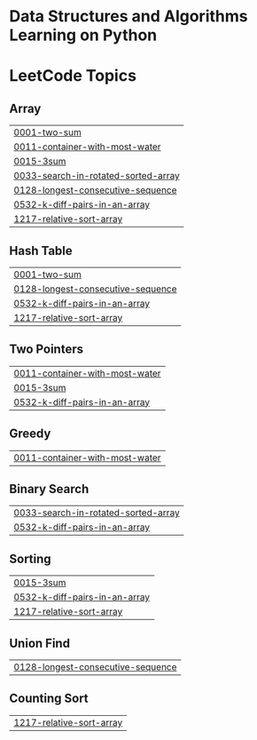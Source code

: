 # Data Structures and Algorithms Learning on Python

<!---LeetCode Topics Start-->
# LeetCode Topics
## Array
|  |
| ------- |
| [0001-two-sum](https://github.com/GvsSriRam/DSA/tree/master/0001-two-sum) |
| [0011-container-with-most-water](https://github.com/GvsSriRam/DSA/tree/master/0011-container-with-most-water) |
| [0015-3sum](https://github.com/GvsSriRam/DSA/tree/master/0015-3sum) |
| [0033-search-in-rotated-sorted-array](https://github.com/GvsSriRam/DSA/tree/master/0033-search-in-rotated-sorted-array) |
| [0128-longest-consecutive-sequence](https://github.com/GvsSriRam/DSA/tree/master/0128-longest-consecutive-sequence) |
| [0532-k-diff-pairs-in-an-array](https://github.com/GvsSriRam/DSA/tree/master/0532-k-diff-pairs-in-an-array) |
| [1217-relative-sort-array](https://github.com/GvsSriRam/DSA/tree/master/1217-relative-sort-array) |
## Hash Table
|  |
| ------- |
| [0001-two-sum](https://github.com/GvsSriRam/DSA/tree/master/0001-two-sum) |
| [0128-longest-consecutive-sequence](https://github.com/GvsSriRam/DSA/tree/master/0128-longest-consecutive-sequence) |
| [0532-k-diff-pairs-in-an-array](https://github.com/GvsSriRam/DSA/tree/master/0532-k-diff-pairs-in-an-array) |
| [1217-relative-sort-array](https://github.com/GvsSriRam/DSA/tree/master/1217-relative-sort-array) |
## Two Pointers
|  |
| ------- |
| [0011-container-with-most-water](https://github.com/GvsSriRam/DSA/tree/master/0011-container-with-most-water) |
| [0015-3sum](https://github.com/GvsSriRam/DSA/tree/master/0015-3sum) |
| [0532-k-diff-pairs-in-an-array](https://github.com/GvsSriRam/DSA/tree/master/0532-k-diff-pairs-in-an-array) |
## Greedy
|  |
| ------- |
| [0011-container-with-most-water](https://github.com/GvsSriRam/DSA/tree/master/0011-container-with-most-water) |
## Binary Search
|  |
| ------- |
| [0033-search-in-rotated-sorted-array](https://github.com/GvsSriRam/DSA/tree/master/0033-search-in-rotated-sorted-array) |
| [0532-k-diff-pairs-in-an-array](https://github.com/GvsSriRam/DSA/tree/master/0532-k-diff-pairs-in-an-array) |
## Sorting
|  |
| ------- |
| [0015-3sum](https://github.com/GvsSriRam/DSA/tree/master/0015-3sum) |
| [0532-k-diff-pairs-in-an-array](https://github.com/GvsSriRam/DSA/tree/master/0532-k-diff-pairs-in-an-array) |
| [1217-relative-sort-array](https://github.com/GvsSriRam/DSA/tree/master/1217-relative-sort-array) |
## Union Find
|  |
| ------- |
| [0128-longest-consecutive-sequence](https://github.com/GvsSriRam/DSA/tree/master/0128-longest-consecutive-sequence) |
## Counting Sort
|  |
| ------- |
| [1217-relative-sort-array](https://github.com/GvsSriRam/DSA/tree/master/1217-relative-sort-array) |
<!---LeetCode Topics End-->